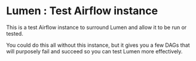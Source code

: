 # Lumen : Test Airflow instance
This is a test Airflow instance to surround Lumen and allow it to be run or tested.

You could do this all without this instance, but it gives you a few DAGs that will purposely fail and succeed
so you can test Lumen more effectively.
